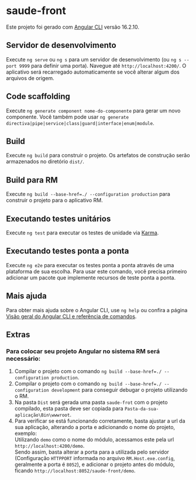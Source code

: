 # saude-front

Este projeto foi gerado com [Angular CLI](https://github.com/angular/angular-cli) versão 16.2.10.

## Servidor de desenvolvimento

Execute `ng serve` ou `ng s` para um servidor de desenvolvimento (ou `ng s --port 9999` para definir uma porta). Navegue até `http://localhost:4200/`. O aplicativo será recarregado automaticamente se você alterar algum dos arquivos de origem.

## Code scaffolding

Execute `ng generate component nome-do-componente` para gerar um novo componente. Você também pode usar `ng generate directiva|pipe|service|class|guard|interface|enum|module`.

## Build

Execute `ng build` para construir o projeto. Os artefatos de construção serão armazenados no diretório `dist/`.

## Build para RM

Execute `ng build --base-href=./ --configuration production` para construir o projeto para o aplicativo RM.

## Executando testes unitários

Execute `ng test` para executar os testes de unidade via [Karma](https://karma-runner.github.io).

## Executando testes ponta a ponta

Execute `ng e2e` para executar os testes ponta a ponta através de uma plataforma de sua escolha. Para usar este comando, você precisa primeiro adicionar um pacote que implemente recursos de teste ponta a ponta.

## Mais ajuda

Para obter mais ajuda sobre o Angular CLI, use `ng help` ou confira a página [Visão geral do Angular CLI e referência de comandos](https://angular.io/cli).

## Extras

### Para colocar seu projeto Angular no sistema RM será necessário:

1. Compilar o projeto com o comando `ng build --base-href=./ --configuration production`.
2. Compilar o projeto com o comando `ng build --base-href=./ --configuration development` para conseguir debugar o projeto utilizando o RM.
3. Na pasta `Dist` será gerada uma pasta `saude-frot` com o projeto compilado, esta pasta deve ser copiada para `Pasta-da-sua-aplicação\Bin\wwwroot`.
4. Para verificar se está funcionando corretamente, basta ajustar a url da sua aplicação, alterando a porta e adicionando o nome do projeto, exemplo:
\
Utilizando `demo` como o nome do módulo, acessamos este pela url `http://localhost:4200/demo`.
\
Sendo assim, basta alterar a porta para a utilizada pelo servidor (Configuração `HTTPPORT` informada no arquivo `RM.Host.exe.config`, geralmente a porta é `8052`), e adicionar o projeto antes do módulo, ficando `http://localhost:8052/saude-front/demo`.

